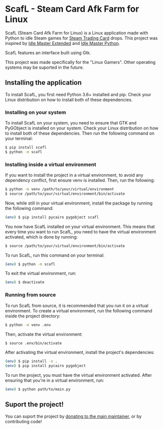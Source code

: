 # ScafL - Steam Card Afk Farm for Linux

ScafL (Steam Card Afk Farm for Linux) is a Linux application made with Python to idle Steam games for [Steam Trading Card](https://steamcommunity.com/tradingcards/) drops.
This project was inspired by [Idle Master Extended](https://github.com/JonasNilson/idle_master_extended) and [Idle Master Python](https://github.com/jshackles/idle_master_py).

ScafL features an interface built using Gtk.

This project was made specifically for the "Linux Gamers". Other operating systems may be suported in the future.

## Installing the application

To install ScafL, you first need Python 3.6+ installed and pip. Check your Linux distribution on how to install both of these dependencies.

### Installing on your system

To install ScafL on your system, you need to ensure that GTK and PyGObject is installed on your system. Check your Linux distribution on how to install both of these dependencies.
Then run the following command on your terminal:

```sh
$ pip install scafl
$ python -m scafl
```

### Installing inside a virtual environment

If you want to install the project in a virtual environment, to avoid any dependency conflict, first ensure venv is installed. Then, run the following:

```sh
$ python -m venv /path/to/your/virtual/environment
$ source /path/to/your/virtual/environment/bin/activate
```

Now, while still in your virtual environment, install the package by running the following command:

```sh
(env) $ pip install pycairo pygobject scafl
```

You now have ScafL installed on your virtual environment. This means that every time you want to run ScafL, you need to have the virtual environment activated, which is done by running:

```sh
$ source /path/to/your/virtual/environment/bin/activate
```

To run ScafL, run this command on your terminal:

```sh
(env) $ python -m scafl
```

To exit the virtual environment, run:

```sh
(env) $ deactivate
```

### Running from source

To run ScafL from source, it is recommended that you run it on a virtual environment. To create a virtual environment, run the following command inside the project directory:

```sh
$ python -m venv .env
```

Then, activate the virtual environment:

```sh
$ source .env/bin/activate
```

After activating the virtual environment, install the project's dependencies:

```sh
(env) $ pip install -e .
(env) $ pip install pycairo pygobject
```

To run the project, you must have the virtual environment activated. After ensuring that you're in a virtual environment, run:

```sh
(env) $ python path/to/main.py
```


## Suport the project!

You can suport the project by [donating to the main maintainer](https://www.paypal.com/donate/?hosted_button_id=TSARHWQFKSEBA), or by contributing code!